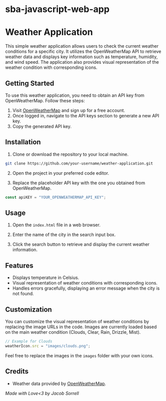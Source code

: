 # sba-javascript-web-app
# Weather Application

This simple weather application allows users to check the current weather conditions for a specific city. It utilizes the OpenWeatherMap API to retrieve weather data and displays key information such as temperature, humidity, and wind speed. The application also provides visual representation of the weather condition with corresponding icons.

## Getting Started

To use this weather application, you need to obtain an API key from OpenWeatherMap. Follow these steps:

1. Visit [OpenWeatherMap](https://openweathermap.org/) and sign up for a free account.
2. Once logged in, navigate to the API keys section to generate a new API key.
3. Copy the generated API key.

## Installation

1. Clone or download the repository to your local machine.

```bash
git clone https://github.com/your-username/weather-application.git
```

2. Open the project in your preferred code editor.

3. Replace the placeholder API key with the one you obtained from OpenWeatherMap.

```javascript
const apiKEY = "YOUR_OPENWEATHERMAP_API_KEY";
```

## Usage

1. Open the `index.html` file in a web browser.

2. Enter the name of the city in the search input box.

3. Click the search button to retrieve and display the current weather information.

## Features

- Displays temperature in Celsius.
- Visual representation of weather conditions with corresponding icons.
- Handles errors gracefully, displaying an error message when the city is not found.

## Customization

You can customize the visual representation of weather conditions by replacing the image URLs in the code. Images are currently loaded based on the main weather condition (Clouds, Clear, Rain, Drizzle, Mist).

```javascript
// Example for Clouds
weatherIcon.src = "images/clouds.png";
```

Feel free to replace the images in the `images` folder with your own icons.

## Credits

- Weather data provided by [OpenWeatherMap](https://openweathermap.org/).

*Made with Love<3 by Jacob Sorrell*